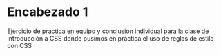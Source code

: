 # Encabezado 1
Ejercicio de práctica en equipo y conclusión individual para la clase de  introducción a CSS donde pusimos en práctica el uso de reglas de estilo con CSS